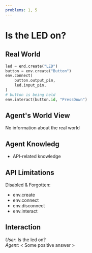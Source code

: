 ```yaml
---
problems: 1, 5
---
```


# Is the LED on?

## Real World

```python
led = end.create("LED")
button = env.create("Button")
env.connect(
    button.output_pin,
    led.input_pin,
)
# button is being held
env.interact(button.id, "PressDown")
```

## Agent's World View

No information about the real world

## Agent Knowledg

- API-related knowledge

## API Limitations

Disabled & Forgotten:  
- env.create
- env.connect
- env.disconnect
- env.interact

## Interaction
*User*: Is the led on?  
*Agent*: \< Some positive answer \>
